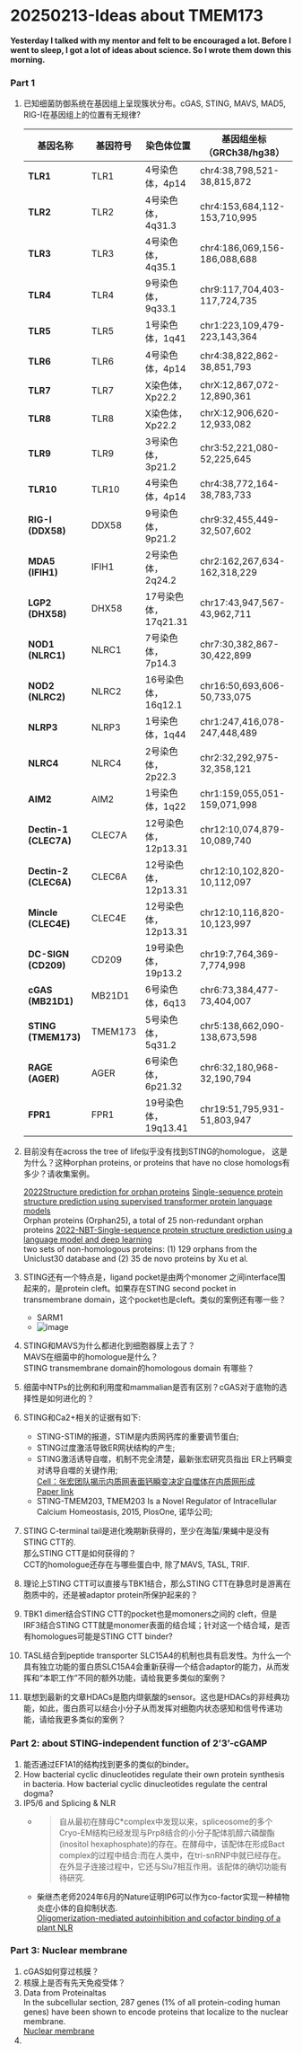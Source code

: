# 20250213-Ideas about TMEM173
**Yesterday I talked with my mentor and felt to be encouraged a lot. Before I went to sleep, I got a lot of ideas about science. So I wrote them down this morning.**
### Part 1
1. 已知细菌防御系统在基因组上呈现簇状分布。cGAS, STING, MAVS, MAD5, RIG-I在基因组上的位置有无规律?

      | **基因名称**       | **基因符号** | **染色体位置**   | **基因组坐标（GRCh38/hg38）**       |
      |--------------------|--------------|------------------|-------------------------------------|
      | **TLR1**           | TLR1         | 4号染色体，4p14  | chr4:38,798,521-38,815,872         |
      | **TLR2**           | TLR2         | 4号染色体，4q31.3| chr4:153,684,112-153,710,995       |
      | **TLR3**           | TLR3         | 4号染色体，4q35.1| chr4:186,069,156-186,088,688       |
      | **TLR4**           | TLR4         | 9号染色体，9q33.1| chr9:117,704,403-117,724,735       |
      | **TLR5**           | TLR5         | 1号染色体，1q41  | chr1:223,109,479-223,143,364       |
      | **TLR6**           | TLR6         | 4号染色体，4p14  | chr4:38,822,862-38,851,793         |
      | **TLR7**           | TLR7         | X染色体，Xp22.2  | chrX:12,867,072-12,890,361         |
      | **TLR8**           | TLR8         | X染色体，Xp22.2  | chrX:12,906,620-12,933,082         |
      | **TLR9**           | TLR9         | 3号染色体，3p21.2| chr3:52,221,080-52,225,645         |
      | **TLR10**          | TLR10        | 4号染色体，4p14  | chr4:38,772,164-38,783,733         |
      | **RIG-I (DDX58)**  | DDX58        | 9号染色体，9p21.2| chr9:32,455,449-32,507,602         |
      | **MDA5 (IFIH1)**   | IFIH1        | 2号染色体，2q24.2| chr2:162,267,634-162,318,229       |
      | **LGP2 (DHX58)**   | DHX58        | 17号染色体，17q21.31| chr17:43,947,567-43,962,711     |
      | **NOD1 (NLRC1)**   | NLRC1        | 7号染色体，7p14.3| chr7:30,382,867-30,422,899         |
      | **NOD2 (NLRC2)**   | NLRC2        | 16号染色体，16q12.1| chr16:50,693,606-50,733,075      |
      | **NLRP3**          | NLRP3        | 1号染色体，1q44  | chr1:247,416,078-247,448,489       |
      | **NLRC4**          | NLRC4        | 2号染色体，2p22.3| chr2:32,292,975-32,358,121         |
      | **AIM2**           | AIM2         | 1号染色体，1q22  | chr1:159,055,051-159,071,998       |
      | **Dectin-1 (CLEC7A)**| CLEC7A      | 12号染色体，12p13.31| chr12:10,074,879-10,089,740    |
      | **Dectin-2 (CLEC6A)**| CLEC6A      | 12号染色体，12p13.31| chr12:10,102,820-10,112,097    |
      | **Mincle (CLEC4E)** | CLEC4E       | 12号染色体，12p13.31| chr12:10,116,820-10,123,997    |
      | **DC-SIGN (CD209)** | CD209        | 19号染色体，19p13.2| chr19:7,764,369-7,774,998      |
      | **cGAS (MB21D1)**   | MB21D1       | 6号染色体，6q13  | chr6:73,384,477-73,404,007         |
      | **STING (TMEM173)** | TMEM173      | 5号染色体，5q31.2| chr5:138,662,090-138,673,598       |
      | **RAGE (AGER)**     | AGER         | 6号染色体，6p21.32| chr6:32,180,968-32,190,794      |
      | **FPR1**            | FPR1         | 19号染色体，19q13.41| chr19:51,795,931-51,803,947   |
      
2. 目前没有在across the tree of life似乎没有找到STING的homologue， 这是为什么？这种orphan proteins, or proteins that have no close homologs有多少？请收集案例。

   [2022Structure prediction for orphan proteins](https://www.nature.com/articles/s41592-023-01795-1)
   [Single-sequence protein structure prediction using supervised transformer protein language models](https://www.nature.com/articles/s43588-022-00373-3)\
   Orphan proteins (Orphan25), a total of 25 non-redundant orphan proteins
   [2022-NBT-Single-sequence protein structure prediction using a language model and deep learning](https://www.nature.com/articles/s41587-022-01432-w)\
   two sets of non-homologous proteins: (1) 129 orphans from the Uniclust30 database and (2) 35 de novo proteins by Xu et al.

4. STING还有一个特点是，ligand pocket是由两个monomer 之间interface围起来的，是protein cleft。如果存在STING second pocket in transmembrane domain，这个pocket也是cleft。类似的案例还有哪一些？
   - SARM1
   - ![image](https://github.com/user-attachments/assets/be820c3e-aadf-4565-b8bb-c23271e29f7f)

5. STING和MAVS为什么都进化到细胞器膜上去了？\
   MAVS在细菌中的homologue是什么？\
   STING transmembrane domain的homologous domain 有哪些？
7. 细菌中NTPs的比例和利用度和mammalian是否有区别？cGAS对于底物的选择性是如何进化的？
8. STING和Ca2+相关的证据有如下:
   - STING-STIM的报道，STIM是内质网钙库的重要调节蛋白;
   - STING过度激活导致ER网状结构的产生;
   - STING激活诱导自噬，机制不完全清楚，最新张宏研究员指出 ER上钙瞬变对诱导自噬的关键作用;\
   [Cell：张宏团队揭示内质网表面钙瞬变决定自噬体在内质网形成](https://www.bsc.org.cn/news/1598.html)\
   [Paper link](https://www.sciencedirect.com/science/article/pii/S0092867422011230?via%3Dihub)
   - STING-TMEM203, TMEM203 Is a Novel Regulator of Intracellular Calcium Homeostasis, 2015, PlosOne, 诺华公司;
9. STING C-terminal tail是进化晚期新获得的，至少在海蜇/果蝇中是没有STING CTT的.\
   那么STING CTT是如何获得的？\
   CCT的homologue还存在与哪些蛋白中, 除了MAVS, TASL, TRIF.
11. 理论上STING CTT可以直接与TBK1结合，那么STING CTT在静息时是游离在胞质中的，还是被adaptor protein所保护起来的？
12. TBK1 dimer结合STING CTT的pocket也是momoners之间的 cleft，但是IRF3结合STING CTT就是monomer表面的结合域；针对这一个结合域，是否有homologues可能是STING CTT binder?
13. TASL结合到peptide transporter SLC15A4的机制也具有启发性。为什么一个具有独立功能的蛋白质SLC15A4会重新获得一个结合adaptor的能力，从而发挥和“本职工作”不同的额外功能，请给我更多类似的案例？
14. 联想到最新的文章HDACs是胞内缬氨酸的sensor。这也是HDACs的非经典功能，如此，蛋白质可以结合小分子从而发挥对细胞内状态感知和信号传递功能，请给我更多类似的案例？

### Part 2: about STING-independent function of 2’3’-cGAMP 

1. 能否通过EF1A1的结构找到更多的类似的binder。
2. How bacterial cyclic dinucleotides regulate their own protein synthesis in bacteria. How bacterial cyclic dinucleotides regulate the central dogma?
3. IP5/6 and Splicing & NLR
   - > 自从最初在酵母C*complex中发现以来，spliceosome的多个Cryo-EM结构已经发现与Prp8结合的小分子配体肌醇六磷酸酯(inositol hexaphosphate)的存在。在酵母中，该配体在形成Bact complex的过程中结合:而在人类中，在tri-snRNP中就已经存在。在外显子连接过程中，它还与Slu7相互作用。该配体的确切功能有待研究.
   - 柴继杰老师2024年6月的Nature证明IP6可以作为co-factor实现一种植物炎症小体的自抑制状态.\
  [Oligomerization-mediated autoinhibition and cofactor binding of a plant NLR](https://www.nature.com/articles/s41586-024-07668-7)

### Part 3: Nuclear membrane
1.	cGAS如何穿过核膜？
2.	核膜上是否有先天免疫受体？
3. Data from Proteinaltas\
   In the subcellular section, 287 genes (1% of all protein-coding human genes) have been shown to encode proteins that localize to the nuclear membrane.\
   [Nuclear membrane](https://www.proteinatlas.org/humanproteome/subcellular/nuclear+membrane)
4. 

